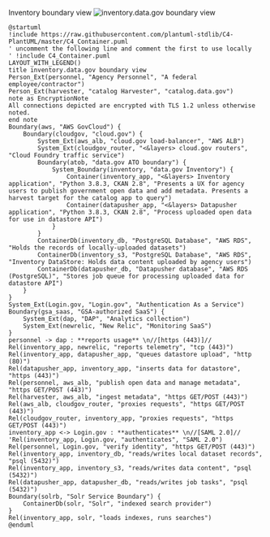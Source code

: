 Inventory boundary view
![inventory.data.gov boundary view](http://www.plantuml.com/plantuml/png/bLLjRzis4Fuy_ufRFgn9K5jRd055K1HrNfOKSnAlSj0Dss3GujacG9CgITdHXlpttKaMBSV5qlfB28hFov7FNTxx85mebhhplJAPBYJ28eJSdoM94-lUN8L5CIqykioQW2RqChjCSYqCOxe-IAscoSLfTyHR3xV3P2byG4TRamj226NGzNBcVmM58V2II20i46PMQxjMPWwQ3e4m4dO-A-TfPO74GTjCQ5qIHtIvBp0S_77_C9vy-Z2-cGolhg_kBW-FEa45ZQ3CYdYjAtjI1D6RsnLCRM6aS2Mi5Aux8tJUcidLOpZCgwL1_HeE1dCqMGcZPkk0zs264ftGWCjSsn8nuRjn8YE1WwCsrKAu5V9r42mZOMtdSDFi7Mmteok26niGX8Shaxao3ygQEzhf3BI6Z3ralEL1OgwoW1A4Gy3wB4fOqtl1U9Z2JxqJA8n6xy7ITRgryWZCBNiTDB9QTiutTt0erfuh-vJ2jLrTQ5l8WoFujmFqYsSotYQFR9kNx3UU-YujVS0bLyra4w6dxNEWhP3TgT32P5JvHcimFAU2OVFRCaIfYRD5VNjlVz2YHEVVmPQp_kYPhR8Clx1LLq9mOZPJ6NXqAvLXIsDRSB1iCAPXCBwFYOX5FNCMmJ5DROOFpMOR7dyngblmHEJvJcMH0GPvhbKc-AMvkb4P5jP0l_UcrtyD5xyExk2azwRwuj0JneE0XzzXPXs8Eh7SiPwx9o-cMla5a4LqfkekcwC1zbtrd90IbXX4LGYq23VXXI3S74D5pdtPv9ZSC__d0hdadOAVElkhU06NqzOLo2aNONsOEqn_6y8baK-5noOX7ozJNjvOBNsbxZ2pZjPsrio4Rf5pk51M9NaCdjpylwhlVvLgV8_gG4ehF8FQ2al1PY92D30jszVV-7ZgF7LQsHxQkJAzke_Ykb8kg40JDkyE0tw3D2OuXc_knSGBuGbndGwwWb3MgNz8FXKYhSBNRaOfE6INWr4bOOGkIS6JTwthKKBSxVC6rmufV7Jw3jVmaTSClRL61H8oyuqELHKd9NJV0Gd16HmVEyoj2nuAB-PuV0n_cIJvi_gN0eUdf_sZlvEaGwpF-w2bsp04r4Z9T2NhXoolyQHCyFQKtiwR9kox2LyAGrPYo9cjzdDzDKv6z-buXpZEx3OnbKrxNqiHSVjpB7VsKQ47XzGuFlWNcFO8Tcxjs_XseF2MdYp6hteuiSqV-kRXqi7ja8RDZ_nghxxmREqqxn2maGQy_sHjs0gTcfMW96D3-SADFDD_DaeS2kcJjLFae1uGpLHe9WVJv_wpXiEVJ_idBxBw_dFMTkllayKszLOxTfJItwQDuNptFqnxEl7vpN5cLKRY8qhmA5osWDpPbPBekEs-P7Y3vZdaeSRIW725yHi6z0HzZqOMI_qV)
```plantuml
@startuml
!include https://raw.githubusercontent.com/plantuml-stdlib/C4-PlantUML/master/C4_Container.puml
' uncomment the following line and comment the first to use locally
' !include C4_Container.puml
LAYOUT_WITH_LEGEND()
title inventory.data.gov boundary view
Person_Ext(personnel, "Agency Personnel", "A federal employee/contractor")
Person_Ext(harvester, "catalog Harvester", "catalog.data.gov")
note as EncryptionNote
All connections depicted are encrypted with TLS 1.2 unless otherwise noted.
end note
Boundary(aws, "AWS GovCloud") {
    Boundary(cloudgov, "cloud.gov") {
        System_Ext(aws_alb, "cloud.gov load-balancer", "AWS ALB")
        System_Ext(cloudgov_router, "<&layers> cloud.gov routers", "Cloud Foundry traffic service")
        Boundary(atob, "data.gov ATO boundary") {
            System_Boundary(inventory, "data.gov Inventory") {
                Container(inventory_app, "<&layers> Inventory application", "Python 3.8.3, CKAN 2.8", "Presents a UX for agency users to publish government open data and add metadata. Presents a harvest target for the catalog app to query")
                Container(datapusher_app, "<&layers> Datapusher application", "Python 3.8.3, CKAN 2.8", "Process uploaded open data for use in datastore API")
            }
        }
        ContainerDb(inventory_db, "PostgreSQL Database", "AWS RDS", "Holds the records of locally-uploaded datasets")
        ContainerDb(inventory_s3, "PostgreSQL Database", "AWS RDS", "Inventory DataStore: Holds data content uploaded by agency users")
        ContainerDb(datapusher_db, "Datapusher database", "AWS RDS (PostgreSQL)", "Stores job queue for processing uploaded data for datastore API")
    }
}
System_Ext(Login.gov, "Login.gov", "Authentication As a Service")
Boundary(gsa_saas, "GSA-authorized SaaS") {
    System_Ext(dap, "DAP", "Analytics collection")
    System_Ext(newrelic, "New Relic", "Monitoring SaaS")
}
personnel -> dap : **reports usage** \n//[https (443)]//
Rel(inventory_app, newrelic, "reports telemetry", "tcp (443)")
Rel(inventory_app, datapusher_app, "queues datastore upload", "http (80)")
Rel(datapusher_app, inventory_app, "inserts data for datastore", "https (443)")
Rel(personnel, aws_alb, "publish open data and manage metadata", "https GET/POST (443)")
Rel(harvester, aws_alb, "ingest metadata", "https GET/POST (443)")
Rel(aws_alb, cloudgov_router, "proxies requests", "https GET/POST (443)")
Rel(cloudgov_router, inventory_app, "proxies requests", "https GET/POST (443)")
inventory_app <-> Login.gov : **authenticates** \n//[SAML 2.0]//
'Rel(inventory_app, Login.gov, "authenticates", "SAML 2.0")
Rel(personnel, Login.gov, "verify identity", "https GET/POST (443)")
Rel(inventory_app, inventory_db, "reads/writes local dataset records", "psql (5432)")
Rel(inventory_app, inventory_s3, "reads/writes data content", "psql (5432)")
Rel(datapusher_app, datapusher_db, "reads/writes job tasks", "psql (5432)")
Boundary(solrb, "Solr Service Boundary") {
    ContainerDb(solr, "Solr", "indexed search provider")
}
Rel(inventory_app, solr, "loads indexes, runs searches")
@enduml
```
